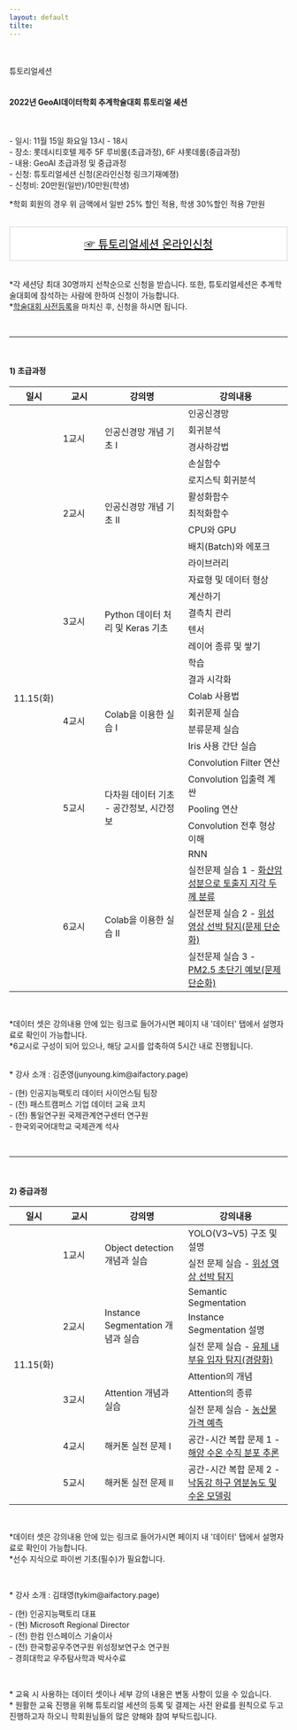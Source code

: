 ```yaml
---
layout: default
tilte:
---
```

<style>
  .customTable1 tr th {
    width: 30%;
  }

  .customTable2 tr td:nth-child(1) {
    width: 30%
  }
  .customTable2 tr td:nth-child(2) {
    width: 35%
  }
  .customTable2 tr td:nth-child(3) {
    width: 35%
  }

.button {
    display: block;
    background-color: white;
    border: 1px solid;
    border-width: 2px;
    border-color: #eae5e5;
    color: black;
    text-align: center;
    padding: 15px 20px;
    font-family: 'Noto Sans','맑은 고딕','Malgun Gothic',Arial,Helvetica,sans-serif,Lucida,'Grande','Microsoft YaHei','Hiragino Sans GB', 'SimSun', 'Meiryo';
    font-size: 20px;
}

  }
</style>

<br>
<br>
<div class="gayheader">
  <span>튜토리얼세션</span>
  <div></div>
</div>

<br>

#### 2022년 GeoAI데이터학회 추계학술대회 튜토리얼 셰션
<br>
<p>
- 일시: 11월 15일 화요일 13시 - 18시<br>
- 장소: 롯데시티호텔 제주 5F 루비룸(초급과정), 6F 샤롯데룸(중급과정)<br>
- 내용: GeoAI 초급과정 및 중급과정<br>
- 신청: 튜토리얼세션 신청(온라인신청 링크기재예졍)<br>
- 신청비: 20만원(일반)/10만원(학생)<br>
</p>

<p class="h6">
*학회 회원의 경우 위 금액에서 일반 25% 할인 적용, 학생 30%할인 적용 7만원<br>
<br>
</p>

<p>
<a href="https://naver.me/Glmu4SK6" target="_blank" class="button">☞ 튜토리얼세션 온라인신청</a><br>
</p>


<p>
*각 세션당 최대 30명까지 선착순으로 신청을 받습니다. 또한, 튜토리얼세션은 추계학술대회에 참석하는 사람에 한하여 신청이 가능합니다.<br>
*<a href="https://naver.me/xTl4SjCS" target="_blank">학술대회 사전등록</a>을 마치신 후, 신청을 하시면 됩니다.
</p>

<br>
<hr>

<br>

#### 1) 초급과정

<table>
  <thead>
    <tr>
      <th>일시</th>
      <th>교시</th>
      <th>강의명</th>
      <th>강의내용</th>
    </tr>
    </thead>
  <tbody>
    <tr>
      <td rowspan="29" style="width: 15%">11.15(화)</td>
      <td rowspan="4" style="width: 15%">1교시</td>
      <td rowspan="4" style="width: 30%">인공신경망 개념 기초 I</td>
      <td>인공신경망</td>
    </tr>
    <tr>
      <td>회귀분석</td>
    </tr>
    <tr>
      <td>경사하강법</td>
    </tr>
    <tr>
      <td>손실함수</td>
    </tr>
    <tr>
      <td rowspan="5">2교시</td>
      <td rowspan="5">인공신경망 개념 기초 II</td>
      <td>로지스틱 회귀분석</td>
    </tr>
    <tr>
      <td>활성화함수</td>
    </tr>
    <tr>
      <td>최적화함수</td>
    </tr>
    <tr>
      <td>CPU와 GPU</td>
    </tr>
    <tr>
      <td>배치(Batch)와 에포크</td>
    </tr>
    <tr>
      <td rowspan="8">3교시</td>
      <td rowspan="8">Python 데이터 처리 및 Keras 기초</td>
      <td>라이브러리</td>
    </tr>
    <tr>
      <td>자료형 및 데이터 형상</td>
    </tr>
    <tr>
      <td>계산하기</td>
    </tr>
    <tr>
      <td>결측치 관리</td>
    </tr>
    <tr>
      <td>텐서</td>
    </tr>
    <tr>
      <td>레이어 종류 및 쌓기</td>
    </tr>
    <tr>
      <td>학습</td>
    </tr>
    <tr>
      <td>결과 시각화</td>
    </tr>
    <tr>
      <td rowspan="4">4교시</td>
      <td rowspan="4">Colab을 이용한 실습 I</td>
      <td>Colab 사용법</td>
    </tr>
    <tr>
      <td>회귀문제 실습</td>
    </tr>
    <tr>
      <td>분류문제 실습</td>
    </tr>
    <tr>
      <td>Iris 사용 간단 실습</td>
    </tr>
    <tr>
      <td rowspan="5">5교시</td>
      <td rowspan="5">다차원 데이터 기초<br>- 공간정보, 시간정보</td>
      <td>Convolution Filter 연산</td>
    </tr>
    <tr>
      <td>Convolution 입출력 계싼</td>
    </tr>
    <tr>
      <td>Pooling 연산</td>
    </tr>
    <tr>
      <td>Convolution 전후 형상 이해</td>
    </tr>
    <tr>
      <td>RNN</td>
    </tr>
    <tr>
      <td rowspan="3">6교시</td>
      <td rowspan="3">Colab을 이용한 실습 II</td>
      <td>실전문제 실습 1 - <a href="https://aifactory.space/competition/detail/1839" target="_blank">화산암 성분으로 토출지 지각 두께 분류</a></td>
    </tr>
    <tr>
      <td>실전문제 실습 2 - <a href="https://aifactory.space/competition/detail/1367" target="_blank">위성 영상 선박 탐지(문제 단순화)</a></td>
    </tr>
    <tr>
      <td>실전문제 실습 3 - <a href="https://aifactory.space/competition/detail/1841" target="_blank">PM2.5 초단기 예보(문제 단순화)</a></td>
    </tr>
  </tbody>
</table>

<br>

<p class="h6">
*데이터 셋은 강의내용 안에 있는 링크로 들어가시면 페이지 내 '데이터' 탭에서 설명자료로 확인이 가능합니다.<br>
*6교시로 구성이 되어 있으나, 해당 교시를 압축하여 5시간 내로 진행됩니다.<br>
<br>
</p>

<p>
* 강사 소개 : 김준영(junyoung.kim@aifactory.page)<br>
</p>
<p class="h6">
 - (현) 인공지능팩토리 데이터 사이언스팀 팀장<br>
 - (전) 패스트캠퍼스 기업 데이터 교육 코치<br>
 - (전) 통일연구원 국제관계연구센터 연구원<br>
 - 한국외국어대학교 국제관계 석사<br>
</p>

<br>
<hr>
<br>






#### 2) 중급과정

<table>
  <thead>
    <tr>
      <th>일시</th>
      <th>교시</th>
      <th>강의명</th>
      <th>강의내용</th>
    </tr>
    </thead>
  <tbody>
    <tr>
      <td rowspan="10" style="width: 15%">11.15(화)</td>
      <td rowspan="2" style="width: 15%">1교시</td>
      <td rowspan="2" style="width: 30%">Object detection 개념과 실습</td>
      <td>YOLO(V3~V5) 구조 및 설명</td>
    </tr>
    <tr>
      <td>실전 문제 실습 - <a href="https://aifactory.space/competition/detail/1367" target="_blank">위성 영상 선박 탐지</a></td>
    </tr>
    <tr>
      <td rowspan="3">2교시</td>
      <td rowspan="3">Instance Segmentation 개념과 실습</td>
      <td>Semantic Segmentation</td>
    </tr>
    <tr>
      <td>Instance Segmentation 설명</td>
    </tr>
    <tr>
      <td>실전 문제 실습 - <a href="https://aifactory.space/competition/detail/2067" target="_blank">유체 내 부유 입자 탐지(경량화)</a></td>
    </tr>
    <tr>
      <td rowspan="3">3교시</td>
      <td rowspan="3">Attention 개념과 실습</td>
      <td>Attention의 개념</td>
    </tr>
    <tr>
      <td>Attention의 종류</td>
    </tr>
    <tr>
      <td>실전 문제 실습 - <a href="https://aifactory.space/competition/detail/2091" target="_blank">농산물 가격 예측</a></td>
    </tr>
    <tr>
      <td rowspan="1">4교시</td>
      <td rowspan="1">해커톤 실전 문제 I</td>
      <td>공간-시간 복합 문제 1 - <a href="https://aifactory.space/competition/leaderboard/1840" target="_blank">해양 수온 수직 분포 추론</a></td>
    </tr>
    <tr>
      <td rowspan="1">5교시</td>
      <td rowspan="1">해커톤 실전 문제 II</td>
      <td>공간-시간 복합 문제 2 - <a href="https://aifactory.space/competition/leaderboard/1898" target="_blank">낙동강 하구 염분농도 및 수온 모델링</a></td>
    </tr>
  </tbody>
</table>

<br>
<p class="h6">
*데이터 셋은 강의내용 안에 있는 링크로 들어가시면 페이지 내 '데이터' 탭에서 설명자료로 확인이 가능합니다.<br>
*선수 지식으로 파이썬 기초(필수)가 필요합니다.
<br>
</p>

<br>

<p>
* 강사 소개 : 김태영(tykim@aifactory.page)<br>
</p>
<p class="h6">
 - (현) 인공지능팩토리 대표<br>
 - (현) Microsoft Regional Director<br>
 - (전) 한컴 인스페이스 기술이사<br>
 - (전) 한국항공우주연구원 위성정보연구소 연구원<br>
 - 경희대학교 우주탐사학과 박사수료<br>
</p>

<br>
<p>
* 교육 시 사용하는 데이터 셋이나 세부 강의 내용은 변동 사항이 있을 수 있습니다.<br>
* 원활한 교육 진행을 위해 튜토리얼 세션의 등록 및 결제는 사전 완료를 원칙으로 두고 진행하고자 하오니 학회원님들의 많은 양해와 참여 부탁드립니다.<br>
</p>
